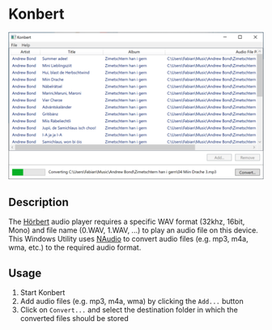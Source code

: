 # Konbert

![Konbert in Action](docs/Konbert-in-Action.png)

## Description

The [Hörbert](https://www.hoerbert.com/) audio player requires a specific WAV format (32khz, 16bit, Mono) and file name (0.WAV, 1.WAV, ...) to play an audio file on this device. This Windows Utility uses [NAudio](https://github.com/naudio/NAudio) to convert audio files (e.g. mp3, m4a, wma, etc.) to the required audio format.

## Usage

1. Start Konbert
2. Add audio files (e.g. mp3, m4a, wma) by clicking the `Add...` button
2. Click on `Convert...` and select the destination folder in which the converted files should be stored
